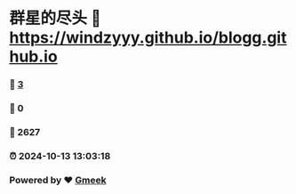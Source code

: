 # 群星的尽头 :link: https://windzyyy.github.io/blogg.github.io 
### :page_facing_up: [3](https://windzyyy.github.io/blogg.github.io/tag.html) 
### :speech_balloon: 0 
### :hibiscus: 2627 
### :alarm_clock: 2024-10-13 13:03:18 
### Powered by :heart: [Gmeek](https://github.com/Meekdai/Gmeek)
